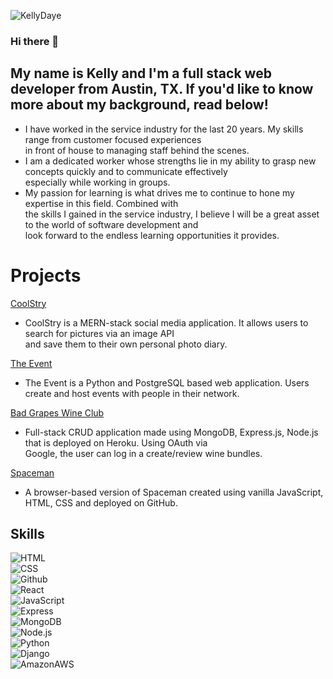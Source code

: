 ![KellyDaye](https://i.imgur.com/yE6thOp.png)

### Hi there 👋

## My name is Kelly and I'm a full stack web developer from Austin, TX.  If you'd like to know more about my background, read below!

- I have worked in the service industry for the last 20 years. My skills range from customer focused experiences <br>
in front of house to managing staff behind the scenes.
- I am a dedicated worker whose strengths lie in my ability to grasp new concepts quickly and to communicate effectively <br>
especially while working in groups. 
- My passion for learning is what drives me to continue to hone my expertise in this field. Combined with <br>
the skills I gained in the service industry, I believe I will be a great asset to the world of software development and <br> 
look forward to the endless learning opportunities it provides.

# Projects 
[CoolStry](https://coolstry.herokuapp.com) <br>

- CoolStry is a MERN-stack social media application. It allows users to search for pictures via an image API <br>
and save them to their own personal photo diary. 

[The Event](https://theevent.herokuapp.com/)<br>

- The Event is a Python and PostgreSQL based web application. Users create and host events with people in their network. <br>

[Bad Grapes Wine Club](https://bad-grapes.herokuapp.com)

- Full-stack CRUD application made using MongoDB, Express.js, Node.js that is deployed on Heroku. Using OAuth via <br>
Google, the user can log in a create/review wine bundles. 
 
[Spaceman](https://kelso-gh.github.io/spaceman/) <br>

- A browser-based version of Spaceman created using vanilla JavaScript, HTML, CSS and deployed on GitHub.

## Skills

![HTML](https://img.shields.io/badge/HTML-239120?style=for-the-badge&logo=html5&logoColor=white)<br>
![CSS](https://img.shields.io/badge/CSS-239120?&style=for-the-badge&logo=css3&logoColor=white)<br>
![Github](https://img.shields.io/badge/GitHub-100000?style=for-the-badge&logo=github&logoColor=white)<br>
![React](https://img.shields.io/badge/React-20232A?style=for-the-badge&logo=react&logoColor=61DAFB)<br>
![JavaScript](https://img.shields.io/badge/JavaScript-F7DF1E?style=for-the-badge&logo=javascript&logoColor=black)<br>
![Express](https://img.shields.io/badge/Express.js-404D59?style=for-the-badge)<br>
![MongoDB](https://img.shields.io/badge/MongoDB-4EA94B?style=for-the-badge&logo=mongodb&logoColor=white)<br>
![Node.js](https://img.shields.io/badge/Node.js-43853D?style=for-the-badge&logo=node.js&logoColor=white)<br>
![Python](https://img.shields.io/badge/Python-14354C?style=for-the-badge&logo=python&logoColor=white)<br>
![Django](https://img.shields.io/badge/Django-092E20?style=for-the-badge&logo=django&logoColor=white)<br>
![AmazonAWS](https://img.shields.io/badge/Amazon_AWS-232F3E?style=for-the-badge&logo=amazon-aws&logoColor=white)
